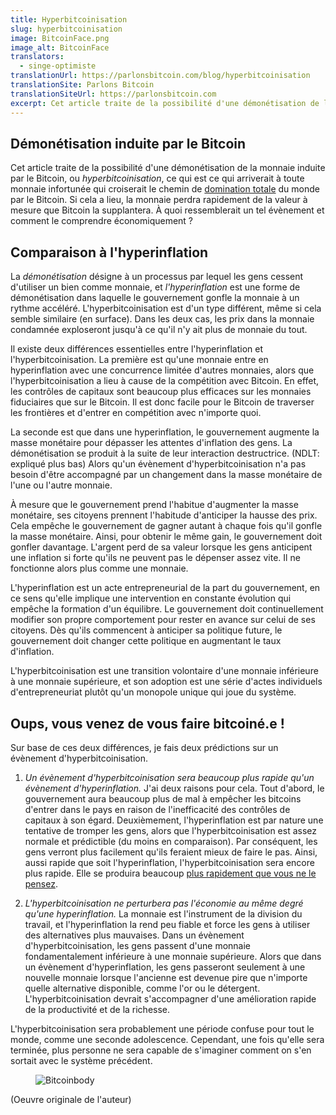 ```yaml
---
title: Hyperbitcoinisation
slug: hyperbitcoinisation
image: BitcoinFace.png
image_alt: BitcoinFace
translators:
  - singe-optimiste
translationUrl: https://parlonsbitcoin.com/blog/hyperbitcoinisation
translationSite: Parlons Bitcoin
translationSiteUrl: https://parlonsbitcoin.com
excerpt: Cet article traite de la possibilité d'une démonétisation de la monnaie induite par le Bitcoin, ou </em>hyperbitcoinisation</em>, ce qui est ce qui arriverait à toute monnaie infortunée qui croiserait le chemin de domination totale du monde par le Bitcoin.
---
```


## Démonétisation induite par le Bitcoin

Cet article traite de la possibilité d'une démonétisation de la monnaie induite par le Bitcoin, ou _hyperbitcoinisation_, ce qui est ce qui arriverait à toute monnaie infortunée qui croiserait le chemin de [domination totale](/mempool/why-bitcoin-will-continue-to-grow) du monde par le Bitcoin. Si cela a lieu, la monnaie perdra rapidement de la valeur à mesure que Bitcoin la supplantera. À quoi ressemblerait un tel évènement et comment le comprendre économiquement ?

## Comparaison à l'hyperinflation

La _démonétisation_ désigne à un processus par lequel les gens cessent d'utiliser un bien comme monnaie, et _l'hyperinflation_ est une forme de démonétisation dans laquelle le gouvernement gonfle la monnaie à un rythme accéléré. L'hyperbitcoinisation est d'un type différent, même si cela semble similaire (en surface). Dans les deux cas, les prix dans la monnaie condamnée exploseront jusqu'à ce qu'il n'y ait plus de monnaie du tout.

Il existe deux différences essentielles entre l'hyperinflation et l'hyperbitcoinisation. La première est qu'une monnaie entre en hyperinflation avec une concurrence limitée d'autres monnaies, alors que l'hyperbitcoinisation a lieu à cause de la compétition avec Bitcoin. En effet, les contrôles de capitaux sont beaucoup plus efficaces sur les monnaies fiduciaires que sur le Bitcoin. Il est donc facile pour le Bitcoin de traverser les frontières et d'entrer en compétition avec n'importe quoi.

La seconde est que dans une hyperinflation, le gouvernement augmente la masse monétaire pour dépasser les attentes d'inflation des gens. La démonétisation se produit à la suite de leur interaction destructrice. (NDLT: expliqué plus bas) Alors qu'un évènement d'hyperbitcoinisation n'a pas besoin d'être accompagné par un changement dans la masse monétaire de l'une ou l'autre monnaie.

À mesure que le gouvernement prend l'habitue d'augmenter la masse monétaire, ses citoyens prennent l'habitude d'anticiper la hausse des prix. Cela empêche le gouvernement de gagner autant à chaque fois qu'il gonfle la masse monétaire. Ainsi, pour obtenir le même gain, le gouvernement doit gonfler davantage. L'argent perd de sa valeur lorsque les gens anticipent une inflation si forte qu'ils ne peuvent pas le dépenser assez vite. Il ne fonctionne alors plus comme une monnaie.

L'hyperinflation est un acte entrepreneurial de la part du gouvernement, en ce sens qu'elle implique une intervention en constante évolution qui empêche la formation d'un équilibre. Le gouvernement doit continuellement modifier son propre comportement pour rester en avance sur celui de ses citoyens. Dès qu'ils commencent à anticiper sa politique future, le gouvernement doit changer cette politique en augmentant le taux d'inflation.

L'hyperbitcoinisation est une transition volontaire d'une monnaie inférieure à une monnaie supérieure, et son adoption est une série d'actes individuels d'entrepreneuriat plutôt qu'un monopole unique qui joue du système.

## Oups, vous venez de vous faire bitcoiné.e !

Sur base de ces deux différences, je fais deux prédictions sur un évènement d'hyperbitcoinisation.

1. _Un évènement d'hyperbitcoinisation sera beaucoup plus rapide qu'un évènement d'hyperinflation._ J'ai deux raisons pour cela. Tout d'abord, le gouvernement aura beaucoup plus de mal à empêcher les bitcoins d'entrer dans le pays en raison de l'inefficacité des contrôles de capitaux à son égard. Deuxièmement, l'hyperinflation est par nature une tentative de tromper les gens, alors que l'hyperbitcoinisation est assez normale et prédictible (du moins en comparaison). Par conséquent, les gens verront plus facilement qu'ils feraient mieux de faire le pas. Ainsi, aussi rapide que soit l'hyperinflation, l'hyperbitcoinisation sera encore plus rapide. Elle se produira beaucoup [plus rapidement que vous ne le pensez](/mempool/why-bitcoin-will-continue-to-grow).

2. _L'hyperbitcoinisation ne perturbera pas l'économie au même degré qu'une hyperinflation._ La monnaie est l'instrument de la division du travail, et l'hyperinflation la rend peu fiable et force les gens à utiliser des alternatives plus mauvaises. Dans un évènement d'hyperbitcoinisation, les gens passent d'une monnaie fondamentalement inférieure à une monnaie supérieure. Alors que dans un évènement d'hyperinflation, les gens passeront seulement à une nouvelle monnaie lorsque l'ancienne est devenue pire que n'importe quelle alternative disponible, comme l'or ou le détergent. L'hyperbitcoinisation devrait s'accompagner d'une amélioration rapide de la productivité et de la richesse.

L'hyperbitcoinisation sera probablement une période confuse pour tout le monde, comme une seconde adolescence. Cependant, une fois qu'elle sera terminée, plus personne ne sera capable de s'imaginer comment on s'en sortait avec le système précédent.

<figure>
  <img src="/img/mempool/hyperbitcoinization/Bitcoinbody.png" alt="Bitcoinbody" />
</figure>

<p class="text-muted text-center">
	(Oeuvre originale de l'auteur)
</p>

